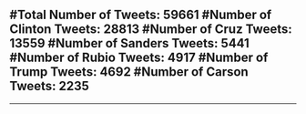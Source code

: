 #Total Number of Tweets: 59661 
#Number of Clinton Tweets: 28813
#Number of Cruz Tweets: 13559
#Number of Sanders Tweets: 5441
#Number of Rubio Tweets: 4917
#Number of Trump Tweets: 4692
#Number of Carson Tweets: 2235
---
---
